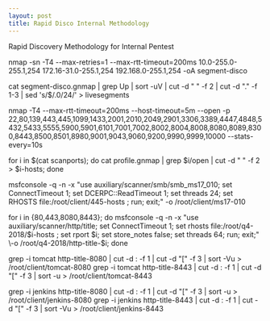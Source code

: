 ```yaml
---
layout: post
title: Rapid Disco Internal Methodology
---
```


Rapid Discovery Methodology for Internal Pentest

nmap \-sn \-T4 \-\-max\-retries=1 \-\-max\-rtt\-timeout=200ms 10.0\-255.0\-255.1,254 172.16\-31.0\-255.1,254 192.168.0\-255.1,254 \-oA segment\-disco

cat segment\-disco.gnmap \| grep Up \| sort \-uV \| cut \-d " " \-f 2 \| cut \-d "." \-f 1-3 \| sed 's/$/.0\/24/' \> livesegments

nmap \-T4 \-\-max\-rtt\-timeout=200ms \-\-host\-timeout=5m \-\-open \-p 22,80,139,443,445,1099,1433,2001,2010,2049,2901,3306,3389,4447,4848,5432,5433,5555,5900,5901,6101,7001,7002,8002,8004,8008,8080,8089,8300,8443,8500,8501,8980,9001,9043,9060,9200,9990,9999,10000 \-\-stats\-every=10s

for i in $(cat scanports); do cat profile.gnmap \| grep $i/open \| cut \-d " " \-f 2 > $i-hosts; done

msfconsole \-q \-n \-x "use auxiliary/scanner/smb/smb_ms17_010; set ConnectTimeout 1; set DCERPC::ReadTimeout 1; set threads 24; set RHOSTS file:/root/client/445-hosts ; run; exit;" \-o /root/client/ms17-010

for i in {80,443,8080,8443}; do msfconsole \-q \-n \-x "use auxiliary/scanner/http/title; set ConnectTimeout 1; set rhosts file:/root/q4-2018/$i-hosts ; set rport $i; set store_notes false; set threads 64; run; exit;" \-o /root/q4-2018/http-title-$i; done

grep \-i tomcat http\-title\-8080 \| cut \-d : \-f 1 \| cut \-d "[" \-f 3 \| sort \-Vu > /root/client/tomcat\-8080
grep \-i tomcat http\-title\-8443 \| cut \-d : \-f 1 \| cut \-d "[" \-f 3 \| sort \-u > /root/client/tomcat\-8443

grep \-i jenkins http\-title\-8080 \| cut \-d : \-f 1 \| cut \-d "[" \-f 3 \| sort \-u > /root/client/jenkins\-8080
grep \-i jenkins http\-title\-8443 \| cut \-d : \-f 1 \| cut \-d "[" \-f 3 \| sort \-Vu > /root/client/jenkins\-8443
